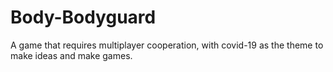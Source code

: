 # Body-Bodyguard
A game that requires multiplayer cooperation, with covid-19 as the theme to make ideas and make games.
